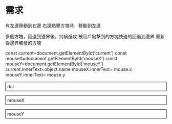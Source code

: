 # 需求
有左邊移動到右邊
右邊點擊方塊時，移動到左邊

多個方塊，回退到邊界後，持續進攻
被用戶點擊到的方塊快速的回退到邊界
重新從邊界觸發的方塊

const current=document.getElementById('current')
const mouseX=document.getElementById('mouseX')
const mouseY=document.getElementById('mouseY')
current.innerText=object.name
mouseX.innerText= mouse.x 
mouseY.innerText= mouse.y

<p style="border: 1px solid black; padding: 5px;">dui<sapn id="current"></sapn></p>
<p style="border: 1px solid black; padding: 5px;">mouseX<sapn id="mouseX"></sapn></p>
<p style="border: 1px solid black; padding: 5px;">mouseY<sapn id="mouseY"></sapn></p>